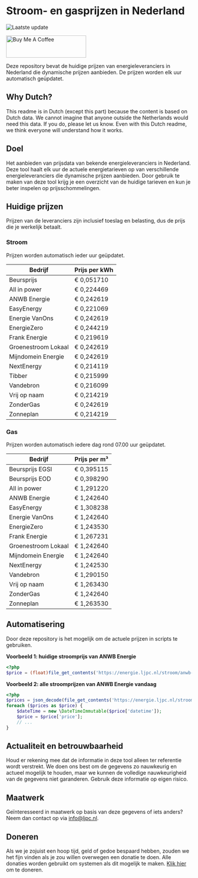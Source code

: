 # Stroom- en gasprijzen in Nederland

![Laatste update](https://img.shields.io/badge/laatste%20update-2024--10--06%2021%3A00%20CET-brightgreen)

<a href="https://www.buymeacoffee.com/Lars-" target="_blank"><img src="https://cdn.buymeacoffee.com/buttons/v2/default-orange.png" alt="Buy Me A Coffee" height="60" style="height: 60px !important;width: 217px !important;" ></a>

Deze repository bevat de huidige prijzen van energieleveranciers in Nederland die dynamische prijzen aanbieden. De prijzen worden elk uur automatisch geüpdatet.

## Why Dutch?

This readme is in Dutch (except this part) because the content is based on Dutch data. We cannot imagine that anyone outside the Netherlands would need this data. If you do, please let us know. Even with this Dutch readme, we think
everyone will understand how it works.

## Doel

Het aanbieden van prijsdata van bekende energieleveranciers in Nederland. Deze tool haalt elk uur de actuele energietarieven op van verschillende energieleveranciers die dynamische prijzen aanbieden. Door gebruik te maken van deze tool
krijg je een overzicht van de huidige tarieven en kun je beter inspelen op prijsschommelingen.

## Huidige prijzen

Prijzen van de leveranciers zijn inclusief toeslag en belasting, dus de prijs die je werkelijk betaalt.

### Stroom

Prijzen worden automatisch ieder uur geüpdatet.

 Bedrijf | Prijs per kWh 
---------|---------------
Beursprijs | € 0,051710
All in power | € 0,224469
ANWB Energie | € 0,242619
EasyEnergy | € 0,221069
Energie VanOns | € 0,242619
EnergieZero | € 0,244219
Frank Energie | € 0,219619
Groenestroom Lokaal | € 0,242619
Mijndomein Energie | € 0,242619
NextEnergy | € 0,214119
Tibber | € 0,215999
Vandebron | € 0,216099
Vrij op naam | € 0,214219
ZonderGas | € 0,242619
Zonneplan | € 0,214219


### Gas

Prijzen worden automatisch iedere dag rond 07.00 uur geüpdatet.

 Bedrijf | Prijs per m³ 
---------|--------------
Beursprijs EGSI | € 0,395115
Beursprijs EOD | € 0,398290
All in power | € 1,291220
ANWB Energie | € 1,242640
EasyEnergy | € 1,308238
Energie VanOns | € 1,242640
EnergieZero | € 1,243530
Frank Energie | € 1,267231
Groenestroom Lokaal | € 1,242640
Mijndomein Energie | € 1,242640
NextEnergy | € 1,242530
Vandebron | € 1,290150
Vrij op naam | € 1,263430
ZonderGas | € 1,242640
Zonneplan | € 1,263530


## Automatisering

Door deze repository is het mogelijk om de actuele prijzen in scripts te gebruiken.

**Voorbeeld 1: huidige stroomprijs van ANWB Energie**

```php
<?php
$price = (float)file_get_contents('https://energie.ljpc.nl/stroom/anwb-energie-nu.txt');

```

**Voorbeeld 2: alle stroomprijzen van ANWB Energie vandaag**

```php
<?php
$prices = json_decode(file_get_contents('https://energie.ljpc.nl/stroom/all-in-power-vandaag.json'),true);
foreach ($prices as $price) {
    $dateTime = new \DateTimeImmutable($price['datetime']);
    $price = $price['price'];
    // ...
}
```

## Actualiteit en betrouwbaarheid

Houd er rekening mee dat de informatie in deze tool alleen ter referentie wordt verstrekt. We doen ons best om de gegevens zo nauwkeurig en actueel mogelijk te houden, maar we kunnen de volledige nauwkeurigheid van de gegevens niet
garanderen. Gebruik deze informatie op eigen risico.

## Maatwerk

Geïnteresseerd in maatwerk op basis van deze gegevens of iets anders? Neem dan contact op
via [info@ljpc.nl](mailto:info@ljpc.nl?subject=Energie%20prijzen).

## Doneren

Als we je zojuist een hoop tijd, geld of gedoe bespaard hebben, zouden we het fijn vinden als je zou willen overwegen een
donatie te doen. Alle donaties worden gebruikt om systemen als dit mogelijk te
maken. [Klik hier](https://www.buymeacoffee.com/Lars-) om te doneren.
